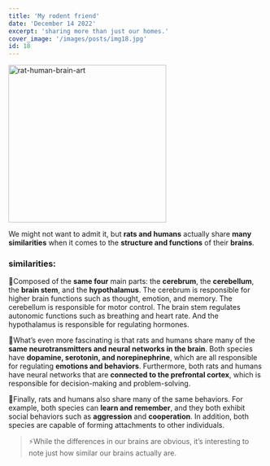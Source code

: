 ```yaml
---
title: 'My rodent friend'
date: 'December 14 2022'
excerpt: 'sharing more than just our homes.'
cover_image: '/images/posts/img18.jpg'
id: 18
---
```


<img src='/images/posts/img18.jpg' width='310' alt='rat-human-brain-art' />

We might not want to admit it, but **rats and humans** actually share **many similarities** when it comes to the **structure and functions** of their **brains**.

### similarities:

🧠Composed of the **same four** main parts: the **cerebrum**, the **cerebellum**, the **brain stem**, and the **hypothalamus**. The cerebrum is responsible for higher brain functions such as thought, emotion, and memory. The cerebellum is responsible for motor control. The brain stem regulates autonomic functions such as breathing and heart rate. And the hypothalamus is responsible for regulating hormones.

🧠What’s even more fascinating is that rats and humans share many of the **same neurotransmitters and neural networks in the brain**. Both species have **dopamine, serotonin, and norepinephrine**, which are all responsible for regulating **emotions and behaviors**. Furthermore, both rats and humans have neural networks that are **connected to the prefrontal cortex**, which is responsible for decision-making and problem-solving.

🧠Finally, rats and humans also share many of the same behaviors. For example, both species can **learn and remember**, and they both exhibit social behaviors such as **aggression** and **cooperation**. In addition, both species are capable of forming attachments to other individuals.

> ⚡While the differences in our brains are obvious, it’s interesting to note just how similar our brains actually are.
